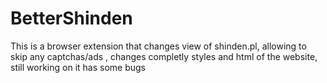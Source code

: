 # BetterShinden

This is a browser extension that changes view of shinden.pl, allowing to skip any captchas/ads , changes completly styles and html of the website, still working on it has some bugs
